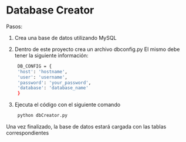 # Database Creator

Pasos:

1) Crea una base de datos utilizando MySQL

2) Dentro de este proyecto crea un archivo dbconfig.py
   El mismo debe tener la siguiente información:

   ```bash
    DB_CONFIG = {
    'host': 'hostname',
    'user': 'username',
    'password': 'your_password',
    'database': 'database_name'
    }
    ```

3) Ejecuta el código con el siguiente comando

   ```bash
    python dbCreator.py
    ```

Una vez finalizado, la base de datos estará cargada con las tablas correspondientes
